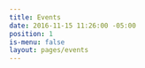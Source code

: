 ```yaml
---
title: Events
date: 2016-11-15 11:26:00 -05:00
position: 1
is-menu: false
layout: pages/events
---
```


  